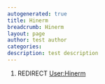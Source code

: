 ```yaml
---
autogenerated: true
title: Hinerm
breadcrumb: Hinerm
layout: page
author: test author
categories: 
description: test description
---
```


1.  REDIRECT [User:Hinerm](User_Hinerm "wikilink")
